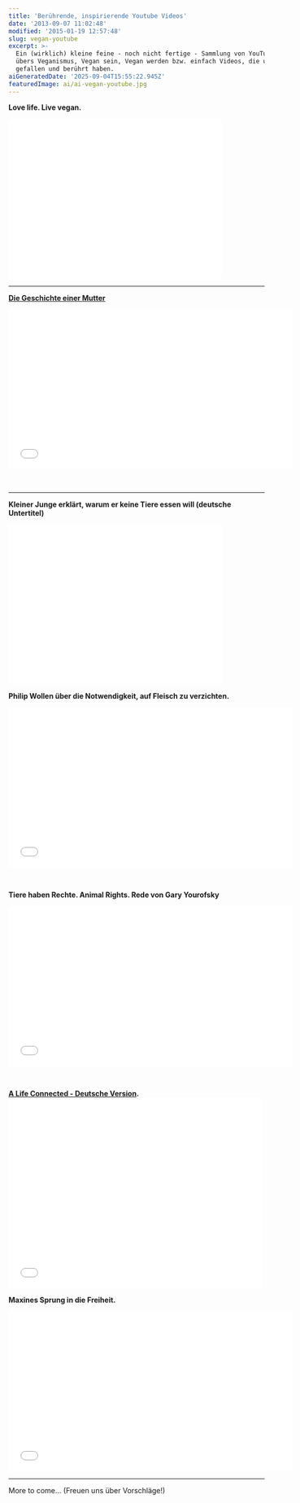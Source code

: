 ```yaml
---
title: 'Berührende, inspirierende Youtube Videos'
date: '2013-09-07 11:02:48'
modified: '2015-01-19 12:57:48'
slug: vegan-youtube
excerpt: >-
  Ein (wirklich) kleine feine - noch nicht fertige - Sammlung von YouTube-Videos
  übers Veganismus, Vegan sein, Vegan werden bzw. einfach Videos, die uns
  gefallen und berührt haben.
aiGeneratedDate: '2025-09-04T15:55:22.945Z'
featuredImage: ai/ai-vegan-youtube.jpg
---
```


**Love life. Live vegan.**

<iframe src="//www.youtube.com/embed/XrAbmcokH78" width="420" height="315" frameborder="0"></iframe>

* * *

**[Die Geschichte einer Mutter](#kuhmilch)**

<iframe src="//www.youtube.com/embed/7E2RiM7P4Y0" width="560" height="315" frameborder="0"></iframe>

 

* * *

**Kleiner Junge erklärt, warum er keine Tiere essen will (deutsche Untertitel)**

<iframe src="//www.youtube.com/embed/pOv0i0EdXkc" width="420" height="315" frameborder="0"></iframe>

**Philip Wollen über die Notwendigkeit, auf Fleisch zu verzichten.**

<iframe src="//www.youtube.com/embed/yYTlclsy6wA" width="560" height="315" frameborder="0"></iframe>

 

**Tiere haben Rechte. Animal Rights. Rede von Gary Yourofsky**

<iframe src="//www.youtube.com/embed/d3ZLxhHV59c" width="560" height="315" frameborder="0"></iframe>

 

**[A Life Connected - Deutsche Version](http://vimeo.com/9582530).**<iframe src="//player.vimeo.com/video/9582530" width="500" height="375" frameborder="0"></iframe>

**Maxines Sprung in die Freiheit.**

<iframe src="//www.youtube.com/embed/tOIvtxteFsQ" width="560" height="315" frameborder="0"></iframe>

* * *

More to come... (Freuen uns über Vorschläge!)
